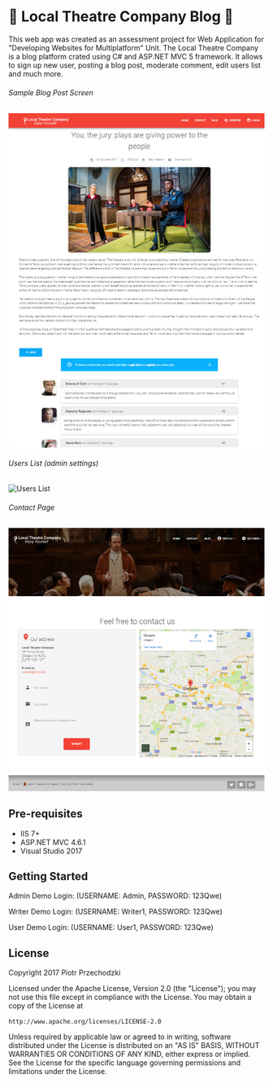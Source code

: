 # 💃 Local Theatre Company Blog 🕺

This web app was created as an assessment project for Web Application for "Developing Websites for Multiplatform" Unit.
The Local Theatre Company is a blog platform crated using C# and ASP.NET MVC 5 framework. It allows to sign up new user, posting a blog post, moderate comment, edit users list and much more.

###### Sample Blog Post Screen
![Blog Post screen](https://github.com/Pio-Trek/Local-Theatre-Company-Blog/blob/master/art/blog_post.jpg)

###### Users List (admin settings)
![Users List](https://github.com/Pio-Trek/Local-Theatre-Company-Blog/blob/master/art/admin_users_lists.jpg)

###### Contact Page
![Contact Page](https://github.com/Pio-Trek/Local-Theatre-Company-Blog/blob/master/art/contact_page.jpg)

## Pre-requisites

- IIS 7+
- ASP.NET MVC 4.6.1
- Visual Studio 2017

## Getting Started

Admin Demo Login: (USERNAME: Admin, PASSWORD: 123Qwe)

Writer Demo Login: (USERNAME: Writer1, PASSWORD: 123Qwe)

User Demo Login: (USERNAME: User1, PASSWORD: 123Qwe)

## License

Copyright 2017 Piotr Przechodzki

Licensed under the Apache License, Version 2.0 (the "License");
you may not use this file except in compliance with the License.
You may obtain a copy of the License at

    http://www.apache.org/licenses/LICENSE-2.0

Unless required by applicable law or agreed to in writing, software
distributed under the License is distributed on an "AS IS" BASIS,
WITHOUT WARRANTIES OR CONDITIONS OF ANY KIND, either express or implied.
See the License for the specific language governing permissions and
limitations under the License.
